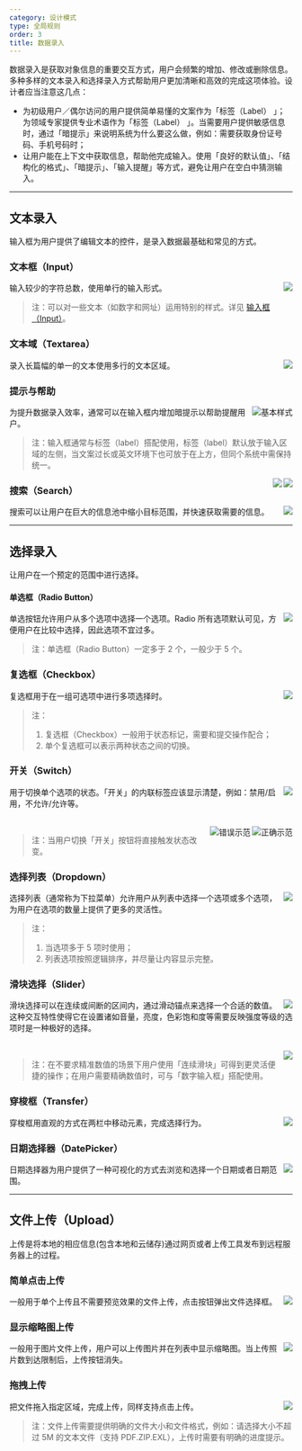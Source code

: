 ```yaml
---
category: 设计模式
type: 全局规则
order: 3
title: 数据录入
---
```


数据录入是获取对象信息的重要交互方式，用户会频繁的增加、修改或删除信息。多种多样的文本录入和选择录入方式帮助用户更加清晰和高效的完成这项体验。设计者应当注意这几点：

- 为初级用户／偶尔访问的用户提供简单易懂的文案作为「标签（Label） 」；为领域专家提供专业术语作为「标签（Label） 」。当需要用户提供敏感信息时，通过「暗提示」来说明系统为什么要这么做，例如：需要获取身份证号码、手机号码时；
- 让用户能在上下文中获取信息，帮助他完成输入。使用「良好的默认值」、「结构化的格式」、「暗提示」、「输入提醒」等方式，避免让用户在空白中猜测输入。

---

## 文本录入

输入框为用户提供了编辑文本的控件，是录入数据最基础和常见的方式。

### 文本框（Input）

<img class="preview-img no-padding" align="right" src="https://gw.alipayobjects.com/zos/rmsportal/tlOeUNcdGkvWedJpiTSz.png">

输入较少的字符总数，使用单行的输入形式。

> 注：可以对一些文本（如数字和网址）运用特别的样式。详见 [输入框（Input）](/components/input/)。

### 文本域（Textarea）

<img class="preview-img no-padding" align="right" src="https://gw.alipayobjects.com/zos/rmsportal/HwJLPhuelqEaeQvsYlFz.png">

录入长篇幅的单一的文本使用多行的文本区域。

### 提示与帮助

<img class="preview-img no-padding" align="right" src="https://gw.alipayobjects.com/zos/rmsportal/cggdJfFgvDlOwaFRylSk.png" alt="基本样式">

为提升数据录入效率，通常可以在输入框内增加暗提示以帮助提醒用户。

> 注：输入框通常与标签（label）搭配使用，标签（label）默认放于输入区域的左侧，当文案过长或英文环境下也可放于在上方，但同个系统中需保持统一。

<img class="preview-img no-padding" align="right" src="https://gw.alipayobjects.com/zos/rmsportal/xcDCXmgTCeXWelIovxvh.png" description="当说明文案较长时，你可以使用一个「信息」图标或者提示工具。">

<img class="preview-img no-padding" align="right" src="https://gw.alipayobjects.com/zos/rmsportal/AUTvHOWDsCTgSojYrQms.png" description="对于那些短的输入提醒（短于一句），你可以将其放置在输入框的下方。">

### 搜索（Search）

<img class="preview-img no-padding" align="right" src="https://gw.alipayobjects.com/zos/rmsportal/xLIltABSbmNgukJTZShA.png">

搜索可以让用户在巨大的信息池中缩小目标范围，并快速获取需要的信息。

---

## 选择录入

让用户在一个预定的范围中进行选择。

#### 单选框（Radio Button）

<img class="preview-img no-padding" align="right" src="https://gw.alipayobjects.com/zos/rmsportal/mLZUWZmJZKiTmcGFzaOC.png">

单选按钮允许用户从多个选项中选择一个选项。Radio 所有选项默认可见，方便用户在比较中选择，因此选项不宜过多。

> 注：单选框（Radio Button）一定多于 2 个，一般少于 5 个。

### 复选框（Checkbox）

<img class="preview-img no-padding" align="right" src="https://gw.alipayobjects.com/zos/rmsportal/DvQNtGZJgMZNAtfgweGo.png">

复选框用于在一组可选项中进行多项选择时。

> 注：
>
> 1. 复选框（Checkbox）一般用于状态标记，需要和提交操作配合；
> 2. 单个复选框可以表示两种状态之间的切换。

### 开关（Switch）

<img class="preview-img no-padding" align="right" src="https://gw.alipayobjects.com/zos/rmsportal/MsOFIDWorXeobBLkEwjS.png">

用于切换单个选项的状态。「开关」的内联标签应该显示清楚，例如：禁用/启用，不允许/允许等。

<br />

<img class="preview-img no-padding good" align="right" src="https://gw.alipayobjects.com/zos/rmsportal/GJNIykRlFgmVRSKNGOCg.png" alt="正确示范">
<img class="preview-img no-padding bad" align="right" src="https://gw.alipayobjects.com/zos/rmsportal/gLJCJDtOquBTRdBSoGYe.png" alt="错误示范" description="切换「开关」结果会立即生效，无需与操作按钮搭配使用。">

> 注：当用户切换「开关」按钮将直接触发状态改变。

### 选择列表（Dropdown）

<img class="preview-img no-padding" align="right" src="https://gw.alipayobjects.com/zos/rmsportal/wbOaUEKPkjzVFNLabvtF.png">

选择列表（通常称为下拉菜单）允许用户从列表中选择一个选项或多个选项，为用户在选项的数量上提供了更多的灵活性。

> 注：
>
> 1. 当选项多于 5 项时使用；
> 2. 列表选项按照逻辑排序，并尽量让内容显示完整。

### 滑块选择（Slider）

<img class="preview-img no-padding" align="right" src="https://gw.alipayobjects.com/zos/rmsportal/kfDmEBuFbbDsrsqTyxIH.png">

滑块选择可以在连续或间断的区间内，通过滑动锚点来选择一个合适的数值。这种交互特性使得它在设置诸如音量，亮度，色彩饱和度等需要反映强度等级的选项时是一种极好的选择。

<br />

<img class="preview-img no-padding" align="right" src="https://gw.alipayobjects.com/zos/rmsportal/jRUNDmdChSEsFAXVBzAx.png">

> 注：在不要求精准数值的场景下用户使用「连续滑块」可得到更灵活便捷的操作；在用户需要精确数值时，可与「数字输入框」搭配使用。

### 穿梭框（Transfer）

<img class="preview-img no-padding" align="right" src="https://gw.alipayobjects.com/zos/rmsportal/fxYgAmCVVkduXRfBYUCo.png">

穿梭框用直观的方式在两栏中移动元素，完成选择行为。

### 日期选择器（DatePicker）

<img class="preview-img no-padding" align="right" src="https://gw.alipayobjects.com/zos/rmsportal/IyntUBesFLpPNQTHtgVk.png">

日期选择器为用户提供了一种可视化的方式去浏览和选择一个日期或者日期范围。

---

## 文件上传（Upload）

上传是将本地的相应信息(包含本地和云储存)通过网页或者上传工具发布到远程服务器上的过程。

### 简单点击上传

<img class="preview-img no-padding" align="right" src="https://gw.alipayobjects.com/zos/rmsportal/nslSHZVgVxmBNgKhFcqT.png">

一般用于单个上传且不需要预览效果的文件上传，点击按钮弹出文件选择框。

### 显示缩略图上传

<img class="preview-img no-padding" align="right" src="https://gw.alipayobjects.com/zos/rmsportal/HQvQFtYdIQKoUOjgSFQP.png">

一般用于图片文件上传，用户可以上传图片并在列表中显示缩略图。当上传照片数到达限制后，上传按钮消失。

### 拖拽上传

<img class="preview-img no-padding" align="right" src="https://gw.alipayobjects.com/zos/rmsportal/evyhWzbCtinnGURCPJSn.png">

把文件拖入指定区域，完成上传，同样支持点击上传。

> 注：文件上传需要提供明确的文件大小和文件格式，例如：请选择大小不超过 5M 的文本文件（支持 PDF.ZIP.EXL），上传时需要有明确的进度提示。
